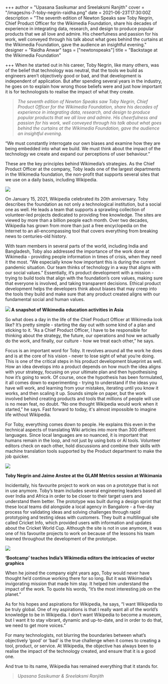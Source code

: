+++
author = "Upasana Sasikumar and Sreelaksmi Ranjith"
cover = "/images/ns-7-toby-negrin-raidha.png"
date = 2021-06-23T17:30:00Z
description = "The seventh edition of Newton Speaks saw Toby Negrin, Chief Product Officer for the Wikimedia Foundation, share his decades of experience in integrating data, research, and design to produce popular products that we all love and admire. His cheerfulness and passion for his work, well conveyed through his talk about what goes behind the curtains at the Wikimedia Foundation, gave the audience an insightful evening."
designer = "Raidha Anwar"
tags = ["newtonspeaks"]
title = "Backstage at the Wikimedia Foundation"

+++
When he started out in his career, Toby Negrin, like many others, was of the belief that technology was neutral, that the tools we build as engineers aren’t objectively good or bad, and that development is independent of application. But after spending several years in the industry, he goes on to explain how wrong those beliefs were and just how important it is for technologists to realise the impact of what they create.

> _The seventh edition of Newton Speaks saw Toby Negrin, Chief Product Officer for the Wikimedia Foundation, share his decades of experience in integrating data, research, and design to produce popular products that we all love and admire. His cheerfulness and passion for his work, well conveyed through his talk about what goes behind the curtains at the Wikimedia Foundation, gave the audience an insightful evening._

“We must constantly interrogate our own biases and examine how they are being embedded into what we build. We must think about the impact of the technology we create and expand our perceptions of user behaviour.”

These are the key principles behind Wikimedia’s strategies. As the Chief Product Officer at the company, Toby leads one of the largest departments in the Wikimedia foundation, the non-profit that supports several sites that we use on a daily basis, including Wikipedia.

![](/images/wikimedia-1.png)

On January 15, 2021, Wikipedia celebrated its 20th anniversary. Toby describes the foundation as not only a technological institution, but a social one as well. He leads a team that supports a sprawling collection of volunteer-led projects dedicated to providing free knowledge. The sites are viewed by more than a billion people each month. Over two decades, Wikipedia has grown from more than just a free encyclopedia on the Internet to an all-encompassing tool that covers everything from breaking news to centuries-old history.

With team members in several parts of the world, including India and Bangladesh, Toby also addressed the importance of the work done at Wikimedia - providing people information in times of crisis, when they need it the most. “We especially know how important this is during the current pandemic situation. Our team thinks of technology in a way that aligns with our social values.” Essentially, it’s product development with a mission - trying to build tools that align with the foundation’s core values, making sure that everyone is involved, and taking transparent decisions. Ethical product development helps the developers think about biases that may creep into the tools they build and make sure that any product created aligns with our fundamental social and human values.

**![](/images/asia-wiki.png)    A snapshot of Wikimedia education activities in Asia**

So what does a day in the life of the Chief Product Officer at Wikimedia look like? It’s pretty simple - starting the day out with some kind of a plan and sticking to it. “As a Chief Product Officer, I have to be responsible for thinking about the strategy, the future, our operations and how we actually do the work, and finally, our culture - how we treat each other,” he says.

Focus is an important word for Toby. It revolves around all the work he does and is at the core of his vision - never to lose sight of what you’re doing. This is one of the critical steps in his product development blueprint as well. How an idea develops into a product depends on how much the idea aligns with your strategy, focusing on your ultimate plan and then hypothesising how it’s going to work. Of course, once the hypothesis has been formulated, it all comes down to experimenting - trying to understand if the ideas you have will work, and learning from your mistakes, iterating until you know it works, and then scaling it up. Sounds simple on paper, but the work involved behind creating products and tools that millions of people will use is no mean feat, no doubt. “No one thought Wikipedia would work when it started,” he says. Fast forward to today, it's almost impossible to imagine life without Wikipedia.

For Toby, everything comes down to people. He explains this even in the technical aspects of translating Wiki articles into more than 300 different languages. Since local languages are so nuanced, it is important that humans remain in the loop, and not just by using bots or AI tools. Volunteer editors check on each other, hold discussions and combine their skills with machine translation tools supported by the Product department to make the job quicker.

![](/images/glam-wiki.png)

**Toby Negrin and Jaime Anstee at the GLAM Metrics session at Wikimania**

Incidentally, his favourite project to work on was on a prototype that is not in use anymore. Toby’s team includes several engineering leaders based all over India and Africa in order to be closer to their target users and understand them better. The prototype was built during a design sprint that these local teams did alongside a local agency in Bangalore - a five-day process for validating ideas and solving challenges through rapid prototyping and testing ideas with customers. They built a multilingual site called Cricket Info, which provided users with information and updates about the Cricket World Cup. Although the site is not in use anymore, it was one of his favourite projects to work on because of the lessons his team learned throughout the development of the prototype.

![](/images/bootcamp-wiki.png)

**‘Bootcamp’ teaches India’s Wikimedia editors the intricacies of vector graphics**

When he joined the company eight years ago, Toby would never have thought he’d continue working there for so long. But it was Wikimedia’s invigorating mission that made him stay. It helped him understand the impact of the work. To quote his words, “it’s the most interesting job on the planet.”

As for his hopes and aspirations for Wikipedia, he says, “I want Wikipedia to be truly global. One of my aspirations is that I really want all of the world’s knowledge to be in Wikipedia. I don’t want Wikipedia to become a museum, but I want it to stay vibrant, dynamic and up-to-date, and in order to do that, we need to get more voices.”

For many technologists, not blurring the boundaries between what’s objectively ‘good’ or ‘bad’ is the true challenge when it comes to creating a tool, product, or service. At Wikipedia, the objective has always been to realise the impact of the technology created, and ensure that it is a good one.

And true to its name, Wikipedia has remained everything that it stands for.

> _Upasana Sasikumar & Sreelaksmi Ranjith_